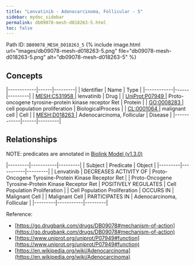 ```yaml
---
title: "Lenvatinib - Adenocarcinoma, Follicular - 5"
sidebar: mydoc_sidebar
permalink: db09078-mesh-d018263-5.html
toc: false 
---
```



Path ID: `DB09078_MESH_D018263_5`
{% include image.html url="images/db09078-mesh-d018263-5.png" file="db09078-mesh-d018263-5.png" alt="db09078-mesh-d018263-5" %}

## Concepts

|------------|------|---------|
| Identifier | Name | Type    |
|------------|------|---------|
| <a href="https://identifiers.org/MESH:C531958">MESH:C531958 </a> | lenvatinib | Drug |
| <a href="https://identifiers.org/UniProt:P07949">UniProt:P07949 </a> | Proto-oncogene tyrosine-protein kinase receptor Ret | Protein |
| <a href="https://identifiers.org/GO:0008283">GO:0008283 </a> | cell population proliferation | BiologicalProcess |
| <a href="https://identifiers.org/CL:0001064">CL:0001064 </a> | malignant cell | Cell |
| <a href="https://identifiers.org/MESH:D018263">MESH:D018263 </a> | Adenocarcinoma, Follicular | Disease |
|------------|------|---------|

## Relationships


NOTE: predicates are annotated in <a href="https://github.com/biolink/biolink-model/releases/tag/v1.3.0">Biolink Model (v1.3.0)</a>

|---------|-----------|---------|
| Subject | Predicate | Object  |
|---------|-----------|---------|
| Lenvatinib | DECREASES ACTIVITY OF | Proto-Oncogene Tyrosine-Protein Kinase Receptor Ret |
| Proto-Oncogene Tyrosine-Protein Kinase Receptor Ret | POSITIVELY REGULATES | Cell Population Proliferation |
| Cell Population Proliferation | OCCURS IN | Malignant Cell |
| Malignant Cell | PARTICIPATES IN | Adenocarcinoma, Follicular |
|---------|-----------|---------|

Reference: 
  - [https://go.drugbank.com/drugs/DB09078#mechanism-of-action](https://go.drugbank.com/drugs/DB09078#mechanism-of-action)
  - [https://www.uniprot.org/uniprot/P07949#function](https://www.uniprot.org/uniprot/P07949#function)
  - [https://en.wikipedia.org/wiki/Adenocarcinoma](https://en.wikipedia.org/wiki/Adenocarcinoma)
